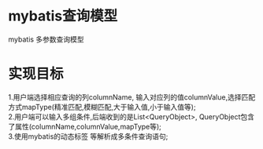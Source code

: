 # mybatis查询模型
mybatis 多参数查询模型
# 实现目标
1.用户端选择相应查询的列columnName, 输入对应列的值columnValue,选择匹配方式mapType(精准匹配,模糊匹配,大于输入值,小于输入值等);  
2.用户端可以输入多组条件,后端收到的是List&lt;QueryObject&gt;, QueryObject包含了属性(columnName,columnValue,mapType等);  
3.使用mybatis的动态标签<where> <if> <foreach>等解析成多条件查询语句;  
